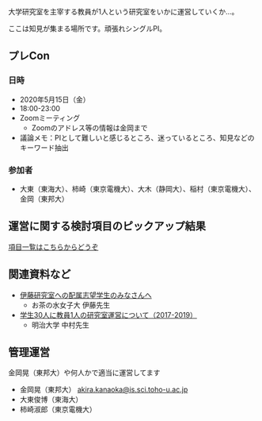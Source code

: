 大学研究室を主宰する教員が1人という研究室をいかに運営していくか…。

ここは知見が集まる場所です。頑張れシングルPI。

## プレCon
### 日時
- 2020年5月15日（金）
- 18:00-23:00
- Zoomミーティング
    - Zoomのアドレス等の情報は金岡まで
- 議論メモ：PIとして難しいと感じるところ、迷っているところ、知見などのキーワード抽出

### 参加者
- 大東（東海大）、柿崎（東京電機大）、大木（静岡大）、稲村（東京電機大）、金岡（東邦大）

## 運営に関する検討項目のピックアップ結果
[項目一覧はこちらからどうぞ](./item)

## 関連資料など
- [伊藤研究室への配属志望学生のみなさんへ](http://itolab.is.ocha.ac.jp/~itot/message/itolabrecruit2020.html)
    - お茶の水女子大 伊藤先生
- [学生30人に教員1人の研究室運営について（2017-2019）](http://nkmr-lab.org/docs/management2017-2019.html)
    - 明治大学 中村先生
    
## 管理運営
金岡晃（東邦大）や何人かで適当に運営してます

- 金岡晃（東邦大） akira.kanaoka@is.sci.toho-u.ac.jp
- 大東俊博（東海大）
- 柿崎淑郎（東京電機大）
